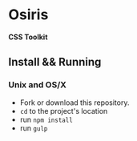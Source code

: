 # Osiris
**CSS Toolkit**
<br>
## Install && Running
### Unix and OS/X
- Fork or download this repository.
- `cd` to the project's location
- run `npm install`
- run `gulp`
